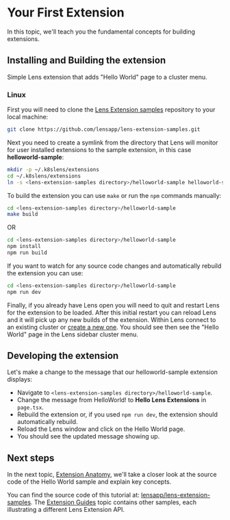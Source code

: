 # Your First Extension

In this topic, we'll teach you the fundamental concepts for building extensions.

## Installing and Building the extension

Simple Lens extension that adds "Hello World" page to a cluster menu.

### Linux

First you will need to clone the [Lens Extension samples](https://github.com/lensapp/lens-extension-samples) repository to your local machine:

```sh
git clone https://github.com/lensapp/lens-extension-samples.git
```

Next you need to create a symlink from the directory that Lens will monitor for user installed extensions to the sample extension, in this case **helloworld-sample**:

```sh
mkdir -p ~/.k8slens/extensions
cd ~/.k8slens/extensions
ln -s <lens-extension-samples directory>/helloworld-sample helloworld-sample
```

To build the extension you can use `make` or run the `npm` commands manually:

```sh
cd <lens-extension-samples directory>/helloworld-sample
make build
```

OR

```sh
cd <lens-extension-samples directory>/helloworld-sample
npm install
npm run build
```

If you want to watch for any source code changes and automatically rebuild the extension you can use:

```sh
cd <lens-extension-samples directory>/helloworld-sample
npm run dev
```

Finally, if you already have Lens open you will need to quit and restart Lens for the extension to be loaded. After this initial restart you can reload Lens and it will pick up any new builds of the extension. Within Lens connect to an existing cluster or [create a new one](../../clusters/adding-clusters.md). You should see then see the "Hello World" page in the Lens sidebar cluster menu.

## Developing the extension

Let's make a change to the message that our helloworld-sample extension displays:

* Navigate to `<lens-extension-samples directory>/helloworld-sample`.
* Change the message from HelloWorld! to **Hello Lens Extensions** in `page.tsx`.
* Rebuild the extension or, if you used `npm run dev`, the extension should automatically rebuild.
* Reload the Lens window and click on the Hello World page.
* You should see the updated message showing up.

## Next steps

In the next topic, [Extension Anatomy](anatomy.md), we'll take a closer look at the source code of the Hello World sample and explain key concepts.

You can find the source code of this tutorial at: [lensapp/lens-extension-samples](https://github.com/lensapp/lens-extension-samples/tree/master/helloworld-sample). The [Extension Guides](../guides/overview.md) topic contains other samples, each illustrating a different Lens Extension API.
